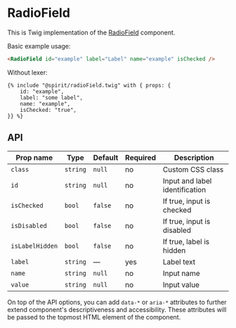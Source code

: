 # RadioField

This is Twig implementation of the [RadioField] component.

Basic example usage:

```html
<RadioField id="example" label="Label" name="example" isChecked />
```

Without lexer:

```twig
{% include "@spirit/radioField.twig" with { props: {
    id: "example",
    label: "some label",
    name: "example",
    isChecked: "true",
}} %}
```

## API

| Prop name       | Type     | Default | Required | Description                    |
| --------------- | -------- | ------- | -------- | ------------------------------ |
| `class`         | `string` | `null`  | no       | Custom CSS class               |
| `id`            | `string` | `null`  | no       | Input and label identification |
| `isChecked`     | `bool`   | `false` | no       | If true, input is checked      |
| `isDisabled`    | `bool`   | `false` | no       | If true, input is disabled     |
| `isLabelHidden` | `bool`   | `false` | no       | If true, label is hidden       |
| `label`         | `string` | —       | yes      | Label text                     |
| `name`          | `string` | `null`  | no       | Input name                     |
| `value`         | `string` | `null`  | no       | Input value                    |

On top of the API options, you can add `data-*` or `aria-*` attributes to
further extend component's descriptiveness and accessibility. These attributes
will be passed to the topmost HTML element of the component.

[radiofield]: https://github.com/lmc-eu/spirit-design-system/tree/main/packages/web/src/scss/components/RadioField
